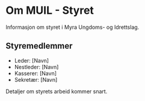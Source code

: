 # Om MUIL - Styret

Informasjon om styret i Myra Ungdoms- og Idrettslag.

## Styremedlemmer

- Leder: [Navn]
- Nestleder: [Navn]
- Kasserer: [Navn]
- Sekretær: [Navn]

Detaljer om styrets arbeid kommer snart.
